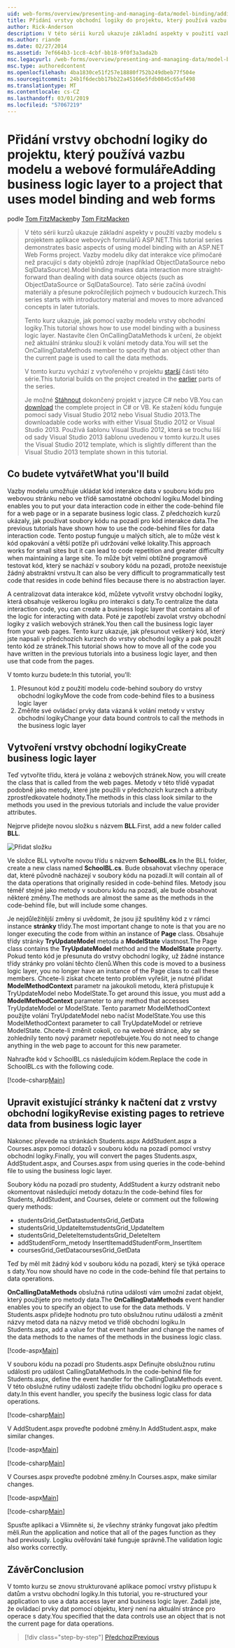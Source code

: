 ```yaml
---
uid: web-forms/overview/presenting-and-managing-data/model-binding/adding-business-logic-layer
title: Přidání vrstvy obchodní logiky do projektu, který používá vazbu modelu a webových formulářů | Dokumentace Microsoftu
author: Rick-Anderson
description: V této sérii kurzů ukazuje základní aspekty v použití vazby modelu s projektem aplikace webových formulářů ASP.NET. Data interakce díky vazby modelu další přímo-...
ms.author: riande
ms.date: 02/27/2014
ms.assetid: 7ef664b3-1cc8-4cbf-bb18-9f0f3a3ada2b
msc.legacyurl: /web-forms/overview/presenting-and-managing-data/model-binding/adding-business-logic-layer
msc.type: authoredcontent
ms.openlocfilehash: 4ba1830ce51f257e18880f752b249dbeb77f504e
ms.sourcegitcommit: 24b1f6decbb17bb22a45166e5fdb0845c65af498
ms.translationtype: MT
ms.contentlocale: cs-CZ
ms.lasthandoff: 03/01/2019
ms.locfileid: "57067219"
---
```

<a name="adding-business-logic-layer-to-a-project-that-uses-model-binding-and-web-forms"></a><span data-ttu-id="3b545-104">Přidání vrstvy obchodní logiky do projektu, který používá vazbu modelu a webové formuláře</span><span class="sxs-lookup"><span data-stu-id="3b545-104">Adding business logic layer to a project that uses model binding and web forms</span></span>
====================
<span data-ttu-id="3b545-105">podle [Tom FitzMacken](https://github.com/tfitzmac)</span><span class="sxs-lookup"><span data-stu-id="3b545-105">by [Tom FitzMacken](https://github.com/tfitzmac)</span></span>

> <span data-ttu-id="3b545-106">V této sérii kurzů ukazuje základní aspekty v použití vazby modelu s projektem aplikace webových formulářů ASP.NET.</span><span class="sxs-lookup"><span data-stu-id="3b545-106">This tutorial series demonstrates basic aspects of using model binding with an ASP.NET Web Forms project.</span></span> <span data-ttu-id="3b545-107">Vazby modelu díky dat interakce více přímočaré než pracující s daty objektů zdroje (například ObjectDataSource nebo SqlDataSource).</span><span class="sxs-lookup"><span data-stu-id="3b545-107">Model binding makes data interaction more straight-forward than dealing with data source objects (such as ObjectDataSource or SqlDataSource).</span></span> <span data-ttu-id="3b545-108">Tato série začíná úvodní materiály a přesune pokročilejších pojmech v budoucích kurzech.</span><span class="sxs-lookup"><span data-stu-id="3b545-108">This series starts with introductory material and moves to more advanced concepts in later tutorials.</span></span>
> 
> <span data-ttu-id="3b545-109">Tento kurz ukazuje, jak pomocí vazby modelu vrstvy obchodní logiky.</span><span class="sxs-lookup"><span data-stu-id="3b545-109">This tutorial shows how to use model binding with a business logic layer.</span></span> <span data-ttu-id="3b545-110">Nastavíte člen OnCallingDataMethods k určení, že objekt než aktuální stránku slouží k volání metody data.</span><span class="sxs-lookup"><span data-stu-id="3b545-110">You will set the OnCallingDataMethods member to specify that an object other than the current page is used to call the data methods.</span></span>
> 
> <span data-ttu-id="3b545-111">V tomto kurzu vychází z vytvořeného v projektu [starší](retrieving-data.md) části této série.</span><span class="sxs-lookup"><span data-stu-id="3b545-111">This tutorial builds on the project created in the [earlier](retrieving-data.md) parts of the series.</span></span>
> 
> <span data-ttu-id="3b545-112">Je možné [Stáhnout](https://go.microsoft.com/fwlink/?LinkId=286116) dokončený projekt v jazyce C# nebo VB.</span><span class="sxs-lookup"><span data-stu-id="3b545-112">You can [download](https://go.microsoft.com/fwlink/?LinkId=286116) the complete project in C# or VB.</span></span> <span data-ttu-id="3b545-113">Ke stažení kódu funguje pomocí sady Visual Studio 2012 nebo Visual Studio 2013.</span><span class="sxs-lookup"><span data-stu-id="3b545-113">The downloadable code works with either Visual Studio 2012 or Visual Studio 2013.</span></span> <span data-ttu-id="3b545-114">Používá šablonu Visual Studio 2012, která se trochu liší od sady Visual Studio 2013 šablonu uvedenou v tomto kurzu.</span><span class="sxs-lookup"><span data-stu-id="3b545-114">It uses the Visual Studio 2012 template, which is slightly different than the Visual Studio 2013 template shown in this tutorial.</span></span>


## <a name="what-youll-build"></a><span data-ttu-id="3b545-115">Co budete vytvářet</span><span class="sxs-lookup"><span data-stu-id="3b545-115">What you'll build</span></span>

<span data-ttu-id="3b545-116">Vazby modelu umožňuje ukládat kód interakce data v souboru kódu pro webovou stránku nebo ve třídě samostatné obchodní logiku.</span><span class="sxs-lookup"><span data-stu-id="3b545-116">Model binding enables you to put your data interaction code in either the code-behind file for a web page or in a separate business logic class.</span></span> <span data-ttu-id="3b545-117">Z předchozích kurzů ukázaly, jak používat soubory kódu na pozadí pro kód interakce data.</span><span class="sxs-lookup"><span data-stu-id="3b545-117">The previous tutorials have shown how to use the code-behind files for data interaction code.</span></span> <span data-ttu-id="3b545-118">Tento postup funguje u malých sítích, ale to může vést k kód opakování a větší potíže při udržování velké lokality.</span><span class="sxs-lookup"><span data-stu-id="3b545-118">This approach works for small sites but it can lead to code repetition and greater difficulty when maintaining a large site.</span></span> <span data-ttu-id="3b545-119">To může být velmi obtížné programově testovat kód, který se nachází v soubory kódu na pozadí, protože neexistuje žádný abstraktní vrstvu.</span><span class="sxs-lookup"><span data-stu-id="3b545-119">It can also be very difficult to programmatically test code that resides in code behind files because there is no abstraction layer.</span></span>

<span data-ttu-id="3b545-120">A centralizovat data interakce kód, můžete vytvořit vrstvy obchodní logiky, která obsahuje veškerou logiku pro interakci s daty.</span><span class="sxs-lookup"><span data-stu-id="3b545-120">To centralize the data interaction code, you can create a business logic layer that contains all of the logic for interacting with data.</span></span> <span data-ttu-id="3b545-121">Poté je zapotřebí zavolat vrstvy obchodní logiky z vašich webových stránek.</span><span class="sxs-lookup"><span data-stu-id="3b545-121">You then call the business logic layer from your web pages.</span></span> <span data-ttu-id="3b545-122">Tento kurz ukazuje, jak přesunout veškerý kód, který jste napsali v předchozích kurzech do vrstvy obchodní logiky a pak použít tento kód ze stránek.</span><span class="sxs-lookup"><span data-stu-id="3b545-122">This tutorial shows how to move all of the code you have written in the previous tutorials into a business logic layer, and then use that code from the pages.</span></span>

<span data-ttu-id="3b545-123">V tomto kurzu budete:</span><span class="sxs-lookup"><span data-stu-id="3b545-123">In this tutorial, you'll:</span></span>

1. <span data-ttu-id="3b545-124">Přesunout kód z použití modelu code-behind soubory do vrstvy obchodní logiky</span><span class="sxs-lookup"><span data-stu-id="3b545-124">Move the code from code-behind files to a business logic layer</span></span>
2. <span data-ttu-id="3b545-125">Změňte své ovládací prvky data vázaná k volání metody v vrstvy obchodní logiky</span><span class="sxs-lookup"><span data-stu-id="3b545-125">Change your data bound controls to call the methods in the business logic layer</span></span>

## <a name="create-business-logic-layer"></a><span data-ttu-id="3b545-126">Vytvoření vrstvy obchodní logiky</span><span class="sxs-lookup"><span data-stu-id="3b545-126">Create business logic layer</span></span>

<span data-ttu-id="3b545-127">Teď vytvoříte třídu, která je volána z webových stránek.</span><span class="sxs-lookup"><span data-stu-id="3b545-127">Now, you will create the class that is called from the web pages.</span></span> <span data-ttu-id="3b545-128">Metody v této třídě vypadat podobně jako metody, které jste použili v předchozích kurzech a atributy zprostředkovatele hodnoty.</span><span class="sxs-lookup"><span data-stu-id="3b545-128">The methods in this class look similar to the methods you used in the previous tutorials and include the value provider attributes.</span></span>

<span data-ttu-id="3b545-129">Nejprve přidejte novou složku s názvem **BLL**.</span><span class="sxs-lookup"><span data-stu-id="3b545-129">First, add a new folder called **BLL**.</span></span>

![Přidat složku](adding-business-logic-layer/_static/image1.png)

<span data-ttu-id="3b545-131">Ve složce BLL vytvořte novou třídu s názvem **SchoolBL.cs**.</span><span class="sxs-lookup"><span data-stu-id="3b545-131">In the BLL folder, create a new class named **SchoolBL.cs**.</span></span> <span data-ttu-id="3b545-132">Bude obsahovat všechny operace dat, které původně nacházejí v soubory kódu na pozadí.</span><span class="sxs-lookup"><span data-stu-id="3b545-132">It will contain all of the data operations that originally resided in code-behind files.</span></span> <span data-ttu-id="3b545-133">Metody jsou téměř stejné jako metody v souboru kódu na pozadí, ale bude obsahovat některé změny.</span><span class="sxs-lookup"><span data-stu-id="3b545-133">The methods are almost the same as the methods in the code-behind file, but will include some changes.</span></span>

<span data-ttu-id="3b545-134">Je nejdůležitější změny si uvědomit, že jsou již spuštěny kód z v rámci instance **stránky** třídy.</span><span class="sxs-lookup"><span data-stu-id="3b545-134">The most important change to note is that you are no longer executing the code from within an instance of **Page** class.</span></span> <span data-ttu-id="3b545-135">Obsahuje třídy stránky **TryUpdateModel** metoda a **ModelState** vlastnost.</span><span class="sxs-lookup"><span data-stu-id="3b545-135">The Page class contains the **TryUpdateModel** method and the **ModelState** property.</span></span> <span data-ttu-id="3b545-136">Pokud tento kód je přesunuta do vrstvy obchodní logiky, už žádné instance třídy stránky pro volání těchto členů.</span><span class="sxs-lookup"><span data-stu-id="3b545-136">When this code is moved to a business logic layer, you no longer have an instance of the Page class to call these members.</span></span> <span data-ttu-id="3b545-137">Chcete-li získat chcete tento problém vyřešit, je nutné přidat **ModelMethodContext** parametr na jakoukoli metodu, která přistupuje k TryUpdateModel nebo ModelState.</span><span class="sxs-lookup"><span data-stu-id="3b545-137">To get around this issue, you must add a **ModelMethodContext** parameter to any method that accesses TryUpdateModel or ModelState.</span></span> <span data-ttu-id="3b545-138">Tento parametr ModelMethodContext použijte volání TryUpdateModel nebo načíst ModelState.</span><span class="sxs-lookup"><span data-stu-id="3b545-138">You use this ModelMethodContext parameter to call TryUpdateModel or retrieve ModelState.</span></span> <span data-ttu-id="3b545-139">Chcete-li změnit cokoli, co na webové stránce, aby se zohlednily tento nový parametr nepotřebujete.</span><span class="sxs-lookup"><span data-stu-id="3b545-139">You do not need to change anything in the web page to account for this new parameter.</span></span>

<span data-ttu-id="3b545-140">Nahraďte kód v SchoolBL.cs následujícím kódem.</span><span class="sxs-lookup"><span data-stu-id="3b545-140">Replace the code in SchoolBL.cs with the following code.</span></span>

[!code-csharp[Main](adding-business-logic-layer/samples/sample1.cs)]

## <a name="revise-existing-pages-to-retrieve-data-from-business-logic-layer"></a><span data-ttu-id="3b545-141">Upravit existující stránky k načtení dat z vrstvy obchodní logiky</span><span class="sxs-lookup"><span data-stu-id="3b545-141">Revise existing pages to retrieve data from business logic layer</span></span>

<span data-ttu-id="3b545-142">Nakonec převede na stránkách Students.aspx AddStudent.aspx a Courses.aspx pomocí dotazů v souboru kódu na pozadí pomocí vrstvy obchodní logiky.</span><span class="sxs-lookup"><span data-stu-id="3b545-142">Finally, you will convert the pages Students.aspx, AddStudent.aspx, and Courses.aspx from using queries in the code-behind file to using the business logic layer.</span></span>

<span data-ttu-id="3b545-143">Soubory kódu na pozadí pro studenty, AddStudent a kurzy odstranit nebo okomentovat následující metody dotazu:</span><span class="sxs-lookup"><span data-stu-id="3b545-143">In the code-behind files for Students, AddStudent, and Courses, delete or comment out the following query methods:</span></span>

- <span data-ttu-id="3b545-144">studentsGrid\_GetData</span><span class="sxs-lookup"><span data-stu-id="3b545-144">studentsGrid\_GetData</span></span>
- <span data-ttu-id="3b545-145">studentsGrid\_UpdateItem</span><span class="sxs-lookup"><span data-stu-id="3b545-145">studentsGrid\_UpdateItem</span></span>
- <span data-ttu-id="3b545-146">studentsGrid\_DeleteItem</span><span class="sxs-lookup"><span data-stu-id="3b545-146">studentsGrid\_DeleteItem</span></span>
- <span data-ttu-id="3b545-147">addStudentForm\_metody InsertItem</span><span class="sxs-lookup"><span data-stu-id="3b545-147">addStudentForm\_InsertItem</span></span>
- <span data-ttu-id="3b545-148">coursesGrid\_GetData</span><span class="sxs-lookup"><span data-stu-id="3b545-148">coursesGrid\_GetData</span></span>

<span data-ttu-id="3b545-149">Teď by měl mít žádný kód v souboru kódu na pozadí, který se týká operace s daty.</span><span class="sxs-lookup"><span data-stu-id="3b545-149">You now should have no code in the code-behind file that pertains to data operations.</span></span>

<span data-ttu-id="3b545-150">**OnCallingDataMethods** obslužná rutina události vám umožní zadat objekt, který použijete pro metody data.</span><span class="sxs-lookup"><span data-stu-id="3b545-150">The **OnCallingDataMethods** event handler enables you to specify an object to use for the data methods.</span></span> <span data-ttu-id="3b545-151">V Students.aspx přidejte hodnotu pro tuto obslužnou rutinu události a změnit názvy metod data na názvy metod ve třídě obchodní logiku.</span><span class="sxs-lookup"><span data-stu-id="3b545-151">In Students.aspx, add a value for that event handler and change the names of the data methods to the names of the methods in the business logic class.</span></span>

[!code-aspx[Main](adding-business-logic-layer/samples/sample2.aspx?highlight=3-4,8)]

<span data-ttu-id="3b545-152">V souboru kódu na pozadí pro Students.aspx Definujte obslužnou rutinu události pro událost CallingDataMethods.</span><span class="sxs-lookup"><span data-stu-id="3b545-152">In the code-behind file for Students.aspx, define the event handler for the CallingDataMethods event.</span></span> <span data-ttu-id="3b545-153">V této obslužné rutiny události zadejte třídu obchodní logiku pro operace s daty.</span><span class="sxs-lookup"><span data-stu-id="3b545-153">In this event handler, you specify the business logic class for data operations.</span></span>

[!code-csharp[Main](adding-business-logic-layer/samples/sample3.cs)]

<span data-ttu-id="3b545-154">V AddStudent.aspx proveďte podobné změny.</span><span class="sxs-lookup"><span data-stu-id="3b545-154">In AddStudent.aspx, make similar changes.</span></span>

[!code-aspx[Main](adding-business-logic-layer/samples/sample4.aspx?highlight=3-4)]

[!code-csharp[Main](adding-business-logic-layer/samples/sample5.cs)]

<span data-ttu-id="3b545-155">V Courses.aspx proveďte podobné změny.</span><span class="sxs-lookup"><span data-stu-id="3b545-155">In Courses.aspx, make similar changes.</span></span>

[!code-aspx[Main](adding-business-logic-layer/samples/sample6.aspx?highlight=3-4)]

[!code-csharp[Main](adding-business-logic-layer/samples/sample7.cs)]

<span data-ttu-id="3b545-156">Spusťte aplikaci a Všimněte si, že všechny stránky fungovat jako předtím měli.</span><span class="sxs-lookup"><span data-stu-id="3b545-156">Run the application and notice that all of the pages function as they had previously.</span></span> <span data-ttu-id="3b545-157">Logiku ověřování také funguje správně.</span><span class="sxs-lookup"><span data-stu-id="3b545-157">The validation logic also works correctly.</span></span>

## <a name="conclusion"></a><span data-ttu-id="3b545-158">Závěr</span><span class="sxs-lookup"><span data-stu-id="3b545-158">Conclusion</span></span>

<span data-ttu-id="3b545-159">V tomto kurzu se znovu strukturované aplikace pomocí vrstvy přístupu k datům a vrstvu obchodní logiky.</span><span class="sxs-lookup"><span data-stu-id="3b545-159">In this tutorial, you re-structured your application to use a data access layer and business logic layer.</span></span> <span data-ttu-id="3b545-160">Zadali jste, že ovládací prvky dat pomocí objektu, který není na aktuální stránce pro operace s daty.</span><span class="sxs-lookup"><span data-stu-id="3b545-160">You specified that the data controls use an object that is not the current page for data operations.</span></span>

> [!div class="step-by-step"]
> [<span data-ttu-id="3b545-161">Předchozí</span><span class="sxs-lookup"><span data-stu-id="3b545-161">Previous</span></span>](using-query-string-values-to-retrieve-data.md)
